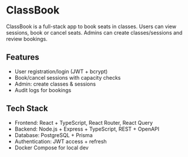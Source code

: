 # ClassBook

ClassBook is a full-stack app to book seats in classes. Users can view sessions, book or cancel seats. Admins can create classes/sessions and review bookings.

## Features

- User registration/login (JWT + bcrypt)
- Book/cancel sessions with capacity checks
- Admin: create classes & sessions
- Audit logs for bookings

## Tech Stack

- Frontend: React + TypeScript, React Router, React Query  
- Backend: Node.js + Express + TypeScript, REST + OpenAPI  
- Database: PostgreSQL + Prisma  
- Authentication: JWT access + refresh  
- Docker Compose for local dev  

